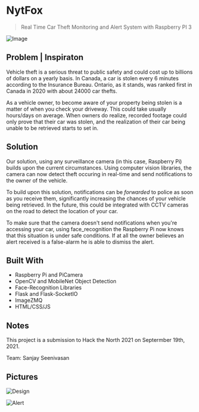 # NytFox 

> Real Time Car Theft Monitoring and Alert System with Raspberry PI 3
 
![Image](https://i.ibb.co/y0PzzPh/Screen-Shot-2021-09-19-at-12-27-10-AM.png)

## Problem | Inspiraton

Vehicle theft is a serious threat to public safety and could cost up to billions of dollars on a yearly basis. In Canada, a car is stolen every 6 minutes according to the Insurance Bureau. Ontario, as it stands, was ranked first in Canada in 2020 with about 24000 car thefts.

As a vehicle owner, to become aware of your property being stolen is a matter of when you check your driveway. This could take usually hours/days on average. When owners do realize, recorded footage could only prove that their car was stolen, and the realization of their car being unable to be retrieved starts to set in.

## Solution

Our solution, using any surveillance camera (in this case, Raspberry Pi) builds upon the current circumstances. Using computer vision libraries, the camera can now detect theft occuring in real-time and send notifications to the owner of the vehicle. 

To build upon this solution, notifications can be *forwarded* to police as soon as you receive them, significantly increasing the chances of your vehicle being retrieved. In the future, this could be integrated with CCTV cameras on the road to detect the location of your car.

To make sure that the camera doesn't send notifications when you're accessing your car, using face_recognition the Raspberry Pi now knows that this situation is under safe conditions. If at all the owner believes an alert received is a false-alarm he is able to dismiss the alert.

## Built With

* Raspberry Pi and PiCamera
* OpenCV and MobileNet Object Detection
* Face-Recognition Libraries
* Flask and Flask-SocketIO
* ImageZMQ
* HTML/CSS/JS

## Notes 

This project is a submission to Hack the North 2021 on Septermber 19th, 2021.

Team: Sanjay Seenivasan

## Pictures

![Design](https://i.ibb.co/HxnvXLV/Screen-Shot-2021-09-19-at-12-32-13-AM.png)

![Alert](https://i.ibb.co/S62FmRF/Screen-Shot-2021-09-19-at-12-48-28-AM.png)
